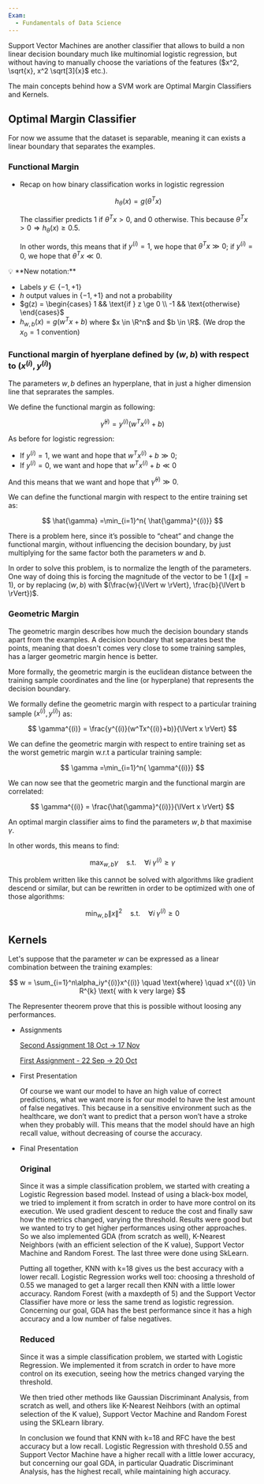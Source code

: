```yaml
---
Exam:
  - Fundamentals of Data Science
---
```

Support Vector Machines are another classifier that allows to build a non linear decision boundary much like multinomial logistic regression, but without having to manually choose the variations of the features ($x^2, \sqrt{x}, x^2 \sqrt[3]{x}$ etc.).

The main concepts behind how a SVM work are Optimal Margin Classifiers and Kernels.

## Optimal Margin Classifier

For now we assume that the dataset is separable, meaning it can exists a linear boundary that separates the examples.

### Functional Margin

- Recap on how binary classification works in logistic regression
    
    $$
    h_\theta(x) = g(\theta^Tx)
    $$
    
    The classifier predicts $1$ if $\theta^Tx > 0$, and $0$ otherwise. This because $\theta^Tx > 0 \Rightarrow h_\theta(x) \ge 0.5$.
    
    In other words, this means that if $y^{(i)}=1$, we hope that $\theta^Tx \gg 0$;
    if $y^{(i)} = 0$, we hope that $\theta^Tx \ll 0$. 
    

<aside>
💡 **New notation:**

- Labels $y \in \{-1,+1\}$
- $h$ output values in $\{-1, +1\}$ and not a probability
- $g(z) = 
\begin{cases}
1 && \text{if } z \ge 0 \\
-1 && \text{otherwise}
\end{cases}$
- $h_{w,b}(x) = g(w^Tx+b)$ where $x \in \R^n$ and $b \in \R$. (We drop the $x_0=1$ convention)
</aside>

### Functional margin of hyerplane defined by  $(w,b)$ with respect to $(x^{(i)}, y^{(i)})$

The parameters $w,b$ defines an hyperplane, that in just a higher dimension line that seprarates the samples.

We define the functional margin as following:

$$
\hat{\gamma}^{(i)} = y^{(i)}(w^Tx^{(i)}+b)
$$

As before for logistic regression:

- If $y^{(i)} = 1$, we want and hope that $w^Tx^{(i)}+b \gg 0$;
- If $y^{(i)} = 0$, we want and hope that $w^Tx^{(i)}+b \ll 0$

And this means that we want and hope that $\hat{\gamma}^{(i)} \gg 0$.

We can define the functional margin with respect to the entire training set as:

$$
\hat{\gamma} =\min_{i=1}^n{ \hat{\gamma}^{(i)}}
$$

There is a problem here, since it’s possible to “cheat” and change the functional margin, without influencing the decision boundary, by just multiplying for the same factor both the parameters $w$ and $b$.

In order to solve this problem, is to normalize the length of the parameters. One way of doing this is forcing the magnitude of the vector to be 1 ($\lVert x\rVert=1$), or by replacing $(w,b)$ with $(\frac{w}{\lVert w \rVert}, \frac{b}{\lVert b \rVert})$.

### Geometric Margin

The geometric margin describes how much the decision boundary stands apart from the examples. A decision boundary that separates best the points, meaning that doesn't comes very close to some training samples, has a larger geometric margin hence is better.

More formally, the geometric margin is the euclidean distance between the training sample coordinates and the line (or hyperplane) that represents the decision boundary.

We formally define the geometric margin with respect to a particular training sample $(x^{(i)}, y^{(i)})$ as:

$$
\gamma^{(i)} = \frac{y^{(i)}(w^Tx^{(i)}+b)}{\lVert x \rVert}
$$

We can define the geometric margin with respect to entire training set as the worst gemetric margin w.r.t a particular training sample:

$$
\gamma =\min_{i=1}^n{ \gamma^{(i)}}
$$

We can now see that the geometric margin and the functional margin are correlated:

$$
\gamma^{(i)} = \frac{\hat{\gamma}^{(i)}}{\lVert x \rVert}
$$

An optimal margin classifier aims to find the parameters $w,b$ that maximise $\gamma$.

In other words, this means to find:

$$
\max_{w,b}\gamma \quad \text{s.t.} \quad \forall i \; \gamma^{(i)} \ge \gamma 
$$

This problem written like this cannot be solved with algorithms like gradient descend or similar, but can be rewritten in order to be optimized with one of those algorithms:

$$
\min_{w,b}\lVert x \rVert ^2\quad \text{s.t.} \quad \forall i \; \gamma^{(i)} \ge 0 
$$

## Kernels

Let's suppose that the parameter $w$ can be expressed as a linear combination between the training examples:

$$
w = \sum_{i=1}^n\alpha_iy^{(i)}x^{(i)} \quad \text{where} \quad x^{(i)} \in R^{k} \text{ with k very large}
$$

The Representer theorem prove that this is possible without loosing any performances.

- Assignments
    
    [Second Assignment 18 Oct → 17 Nov](https://www.notion.so/Second-Assignment-18-Oct-18-Nov-Grade-33-5-3908ec42f82447a58a5a058a5ff51a29?pvs=21)
    
    [First Assignment - 22 Sep → 20 Oct](Old%20stuff%2054864f9de49c44118cfc542766e8bc98/First%20Assignment%20-%2022%20Sep%20%E2%86%92%2020%20Oct%205c2803c0e86f4cd1ac872d2561505e0a.md)
    
- First Presentation
    
    Of course we want our model to have an high value of correct predictions, what we want more is for our model to have the lest amount of false negatives. This because in a sensitive environment such as the healthcare, we don’t want to predict that a person won’t have a stroke when they probably will. This means that the model should have an high recall value, without decreasing of course the accuracy.
    
- Final Presentation
    
    ### Original
    
    Since it was a simple classification problem, we started with creating a Logistic Regression based model. Instead of using a black-box model, we tried to implement it from scratch in order to have more control on its execution. We used gradient descent to reduce the cost and finally saw how the metrics changed, varying the threshold. Results were good but we wanted to try to get higher performances using other approaches. So we also implemented GDA (from scratch as well), K-Nearest Neighbors (with an efficient selection of the K value), Support Vector Machine and Random Forest. The last three were done using SkLearn.
    
    Putting all together, KNN with k=18 gives us the best accuracy with a lower recall. Logistic Regression works well too: choosing a threshold of 0.55 we managed to get a larger recall then KNN with a little lower accuracy. Random Forest (with a maxdepth of 5) and the Support Vector Classifier have more or less the same trend as logistic regression. Concerning our goal, GDA has the best performance since it has a high accuracy and a low number of false negatives.
    
    ### Reduced
    
    Since it was a simple classification problem, we started with Logistic Regression. We implemented it from scratch in order to have more control on its execution, seeing how the metrics changed varying the threshold.
    
    We then tried other methods like Gaussian Discriminant Analysis, from scratch as well, and others like K-Nearest Neihbors (with an optimal selection of the K value), Support Vector Machine and Random Forest using the SKLearn library.
    
    In conclusion we found that KNN with k=18 and RFC have the best accuracy but a low recall. Logistic Regression with threshold 0.55 and Support Vector Machine have a higher recall with a little lower accuracy, but concerning our goal GDA, in particular Quadratic Discriminant Analysis, has the highest recall, while maintaining high accuracy.